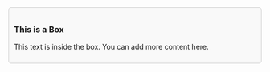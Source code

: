 <div style="border: 1px solid #ccc; padding: 10px; background-color: #f9f9f9; border-radius: 5px;">
  <h3>This is a Box</h3>
  <p>This text is inside the box. You can add more content here.</p>
</div>
